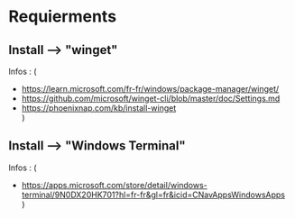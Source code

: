 # Requierments

## Install --> "winget" 
Infos : ( 
- https://learn.microsoft.com/fr-fr/windows/package-manager/winget/ 
- https://github.com/microsoft/winget-cli/blob/master/doc/Settings.md  
- https://phoenixnap.com/kb/install-winget \
)

## Install --> "Windows Terminal" 
Infos : (
- https://apps.microsoft.com/store/detail/windows-terminal/9N0DX20HK701?hl=fr-fr&gl=fr&icid=CNavAppsWindowsApps \
)

